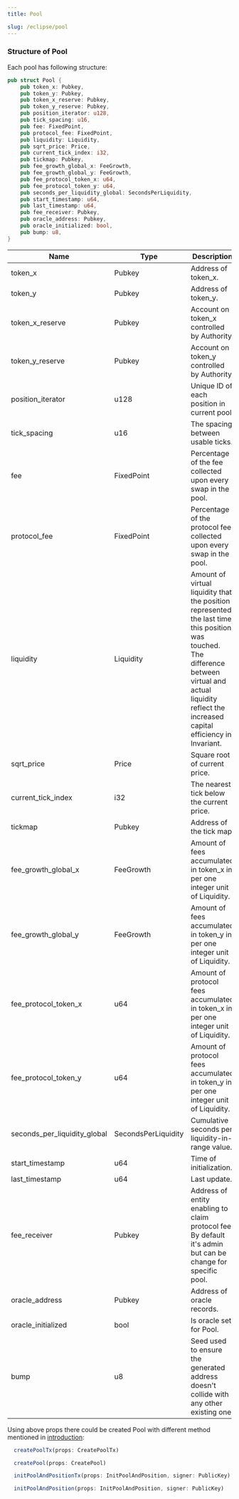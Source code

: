 ```yaml
---
title: Pool

slug: /eclipse/pool
---
```


### Structure of Pool

Each pool has following structure:

```rust
pub struct Pool {
    pub token_x: Pubkey,
    pub token_y: Pubkey,
    pub token_x_reserve: Pubkey,
    pub token_y_reserve: Pubkey,
    pub position_iterator: u128,
    pub tick_spacing: u16,
    pub fee: FixedPoint,
    pub protocol_fee: FixedPoint,
    pub liquidity: Liquidity,
    pub sqrt_price: Price,
    pub current_tick_index: i32,
    pub tickmap: Pubkey,
    pub fee_growth_global_x: FeeGrowth,
    pub fee_growth_global_y: FeeGrowth,
    pub fee_protocol_token_x: u64,
    pub fee_protocol_token_y: u64,
    pub seconds_per_liquidity_global: SecondsPerLiquidity,
    pub start_timestamp: u64,
    pub last_timestamp: u64,
    pub fee_receiver: Pubkey,
    pub oracle_address: Pubkey,
    pub oracle_initialized: bool,
    pub bump: u8,
}
```

| Name                         | Type                | Description                                                                                                                                                                                                   |
| ---------------------------- | ------------------- | ------------------------------------------------------------------------------------------------------------------------------------------------------------------------------------------------------------- |
| token_x                      | Pubkey              | Address of token_x.                                                                                                                                                                                           |
| token_y                      | Pubkey              | Address of token_y.                                                                                                                                                                                           |
| token_x_reserve              | Pubkey              | Account on token_x controlled by Authority.                                                                                                                                                                   |
| token_y_reserve              | Pubkey              | Account on token_y controlled by Authority.                                                                                                                                                                   |
| position_iterator            | u128                | Unique ID of each position in current pool.                                                                                                                                                                   |
| tick_spacing                 | u16                 | The spacing between usable ticks.                                                                                                                                                                             |
| fee                          | FixedPoint          | Percentage of the fee collected upon every swap in the pool.                                                                                                                                                  |
| protocol_fee                 | FixedPoint          | Percentage of the protocol fee collected upon every swap in the pool.                                                                                                                                         |
| liquidity                    | Liquidity           | Amount of virtual liquidity that the position represented the last time this position was touched. The difference between virtual and actual liquidity reflect the increased capital efficiency in Invariant. |
| sqrt_price                   | Price               | Square root of current price.                                                                                                                                                                                 |
| current_tick_index           | i32                 | The nearest tick below the current price.                                                                                                                                                                     |
| tickmap                      | Pubkey              | Address of the tick map.                                                                                                                                                                                      |
| fee_growth_global_x          | FeeGrowth           | Amount of fees accumulated in token_x in per one integer unit of Liquidity.                                                                                                                                   |
| fee_growth_global_y          | FeeGrowth           | Amount of fees accumulated in token_y in per one integer unit of Liquidity.                                                                                                                                   |
| fee_protocol_token_x         | u64                 | Amount of protocol fees accumulated in token_x in per one integer unit of Liquidity.                                                                                                                          |
| fee_protocol_token_y         | u64                 | Amount of protocol fees accumulated in token_y in per one integer unit of Liquidity.                                                                                                                          |
| seconds_per_liquidity_global | SecondsPerLiquidity | Cumulative seconds per liquidity-in-range value.                                                                                                                                                              |
| start_timestamp              | u64                 | Time of initialization.                                                                                                                                                                                       |
| last_timestamp               | u64                 | Last update.                                                                                                                                                                                                  |
| fee_receiver                 | Pubkey              | Address of entity enabling to claim protocol fee. By default it's admin but can be change for specific pool.                                                                                                  |
| oracle_address               | Pubkey              | Address of oracle records.                                                                                                                                                                                    |
| oracle_initialized           | bool                | Is oracle set for Pool.                                                                                                                                                                                       |
| bump                         | u8                  | Seed used to ensure the generated address doesn't collide with any other existing one.                                                                                                                        |

Using above props there could be created Pool with different method mentioned in [introduction](/docs/technical_side/introduction):

```ts
  createPoolTx(props: CreatePoolTx)

  createPool(props: CreatePool)
```

```ts
  initPoolAndPositionTx(props: InitPoolAndPosition, signer: PublicKey)

  initPoolAndPosition(props: InitPoolAndPosition, signer: PublicKey)
```
